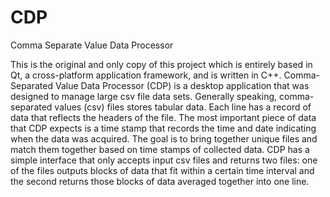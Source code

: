 # CDP
Comma Separate Value Data Processor

This is the original and only copy of this project which is entirely based in Qt, a cross-platform application framework, and is written in C++.  Comma-Separated Value Data Processor (CDP) is a desktop application that was designed to manage large csv file data sets. Generally speaking, comma-separated values (csv) files stores tabular data. Each line has a record of data that reflects the headers of the file. The most important piece of data that CDP expects is a time stamp that records the time and date indicating when the data was acquired. The goal is to bring together unique files and match them together based on time stamps of collected data. CDP has a simple interface that only accepts input csv files and returns two files: one of the files outputs blocks of data that fit within a certain time interval and the second returns those blocks of data averaged together into one line. 
